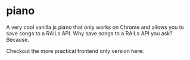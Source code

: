 # piano

A very cool vanilla js piano that only works on Chrome and allows you to save songs to a RAILs API. Why save songs to a RAILs API you ask? Because.

Checkout the more practical frontend only version here: 
